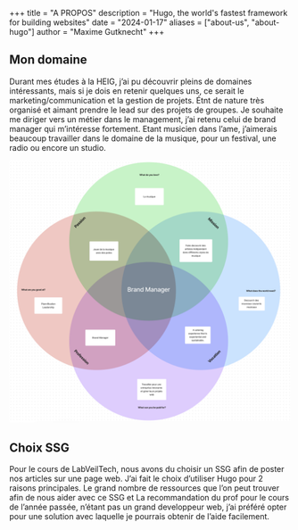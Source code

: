 +++
title = "A PROPOS"
description = "Hugo, the world's fastest framework for building websites"
date = "2024-01-17"
aliases = ["about-us", "about-hugo"]
author = "Maxime Gutknecht"
+++

## Mon domaine
Durant mes études à la HEIG, j’ai pu découvrir pleins de domaines intéressants, mais si je dois en retenir quelques uns, ce serait le marketing/communication et la gestion de projets. Étnt de nature très organisé et aimant prendre le lead sur des projets de groupes. Je souhaite me diriger vers un métier dans le management, j’ai retenu celui de brand manager qui m’intéresse fortement. Etant musicien dans l’ame, j’aimerais beaucoup travailler dans le domaine de la musique, pour un festival, une radio ou encore un studio.

![Ikigai](https://github.com/maxim3gutkn3cht/LabVeilTech_Site/blob/main/images/Ikigai.png?raw=true)

## Choix SSG

Pour le cours de LabVeilTech, nous avons du choisir un SSG afin de poster nos articles sur une page web. J’ai fait le choix d’utiliser Hugo pour 2 raisons principales. Le grand nombre de ressources que l’on peut trouver afin de nous aider avec ce SSG et La recommandation du prof pour le cours de l’année passée, n’étant pas un grand developpeur web, j’ai préféré opter pour une solution avec laquelle je pourrais obtenir de l’aide facilement.